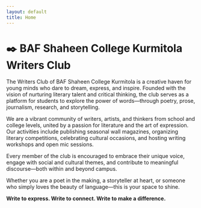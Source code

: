 ```yaml
---
layout: default
title: Home
---
```


# ✒️ BAF Shaheen College Kurmitola Writers Club

The Writers Club of BAF Shaheen College Kurmitola is a creative haven for young minds who dare to dream, express, and inspire. Founded with the vision of nurturing literary talent and critical thinking, the club serves as a platform for students to explore the power of words—through poetry, prose, journalism, research, and storytelling.

We are a vibrant community of writers, artists, and thinkers from school and college levels, united by a passion for literature and the art of expression. Our activities include publishing seasonal wall magazines, organizing literary competitions, celebrating cultural occasions, and hosting writing workshops and open mic sessions.

Every member of the club is encouraged to embrace their unique voice, engage with social and cultural themes, and contribute to meaningful discourse—both within and beyond campus.

Whether you are a poet in the making, a storyteller at heart, or someone who simply loves the beauty of language—this is your space to shine.

**Write to express. Write to connect. Write to make a difference.**
